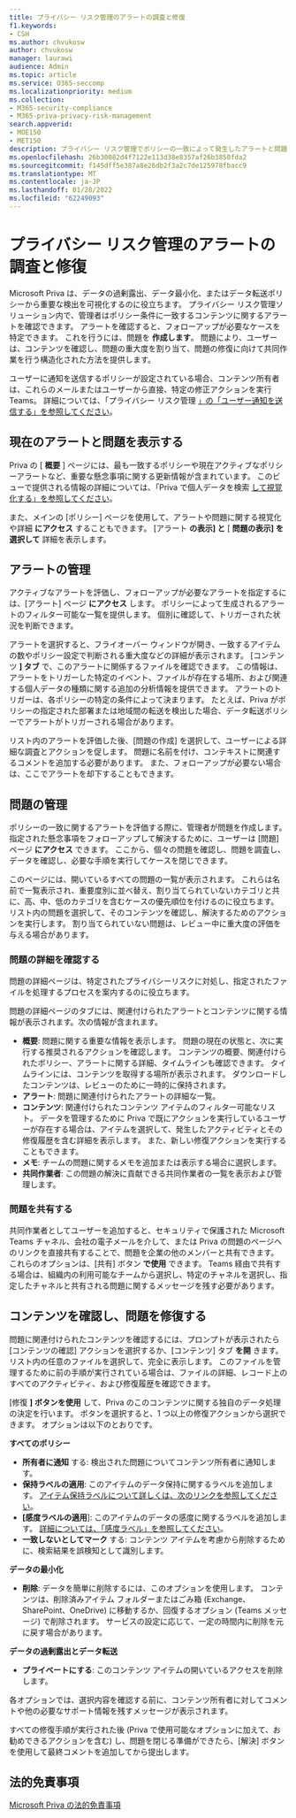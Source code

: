 ```yaml
---
title: プライバシー リスク管理のアラートの調査と修復
f1.keywords:
- CSH
ms.author: chvukosw
author: chvukosw
manager: laurawi
audience: Admin
ms.topic: article
ms.service: O365-seccomp
ms.localizationpriority: medium
ms.collection:
- M365-security-compliance
- M365-priva-privacy-risk-management
search.appverid:
- MOE150
- MET150
description: プライバシー リスク管理でポリシーの一致によって発生したアラートと問題を管理する方法について説明します。
ms.openlocfilehash: 26b30082d4f7122e113d38e8357af26b3850fda2
ms.sourcegitcommit: f145dff5e387a8e26db2f3a2c7de125978fbacc9
ms.translationtype: MT
ms.contentlocale: ja-JP
ms.lasthandoff: 01/28/2022
ms.locfileid: "62249093"
---
```

# <a name="investigate-and-remediate-alerts-in-privacy-risk-management"></a>プライバシー リスク管理のアラートの調査と修復

Microsoft Priva は、データの過剰露出、データ最小化、またはデータ転送ポリシーから重要な検出を可視化するのに役立ちます。 プライバシー リスク管理ソリューション内で、管理者はポリシー条件に一致するコンテンツに関するアラートを確認できます。 アラートを確認すると、フォローアップが必要なケースを特定できます。 これを行うには、問題を **作成します**。 問題により、ユーザーは、コンテンツを確認し、問題の重大度を割り当て、問題の修復に向けて共同作業を行う構造化された方法を提供します。

ユーザーに通知を送信するポリシーが設定されている場合、コンテンツ所有者は、これらのメールまたはユーザーから直接、特定の修正アクションを実行Teams。 詳細については、「プライバシー リスク管理 [」の「ユーザー通知を送信する」を参照してください](risk-management-notifications.md)。

## <a name="view-current-alerts-and-issues"></a>現在のアラートと問題を表示する

Priva の [ **概要** ] ページには、最も一致するポリシーや現在アクティブなポリシーアラートなど、重要な懸念事項に関する更新情報が含まれています。 このビューで提供される情報の詳細については、「Priva で個人データを検索 [して視覚化する」を参照してください](priva-data-profile.md)。

また、メインの [ポリシー] ページを使用して、アラートや問題に関する視覚化や詳細 **にアクセス** することもできます。 [アラート **の表示] と** [ **問題の表示] を選択して** 詳細を表示します。

## <a name="manage-alerts"></a>アラートの管理

アクティブなアラートを評価し、フォローアップが必要なアラートを指定するには、[アラート] ページ **にアクセス** します。 ポリシーによって生成されるアラートのフィルター可能な一覧を提供します。 個別に確認して、トリガーされた状況を判断できます。

アラートを選択すると、フライオーバー ウィンドウが開き、一致するアイテムの数やポリシー設定で判断される重大度などの詳細が表示されます。 [コンテンツ **] タブ** で、このアラートに関係するファイルを確認できます。 この情報は、アラートをトリガーした特定のイベント、ファイルが存在する場所、および関連する個人データの種類に関する追加の分析情報を提供できます。 アラートのトリガーは、各ポリシーの特定の条件によって決まります。 たとえば、Priva がポリシーの指定された部署または地域間の転送を検出した場合、データ転送ポリシーでアラートがトリガーされる場合があります。

リスト内のアラートを評価した後、[問題の作成] を選択して、ユーザーによる詳細な調査とアクションを促します。 問題に名前を付け、コンテキストに関連するコメントを追加する必要があります。 また、フォローアップが必要ない場合は、ここでアラートを却下することもできます。

## <a name="manage-issues"></a>問題の管理

ポリシーの一致に関するアラートを評価する際に、管理者が問題を作成します。 指定された懸念事項をフォローアップして解決するために、ユーザーは [問題] ページ **にアクセス** できます。 ここから、個々の問題を確認し、問題を調査し、データを確認し、必要な手順を実行してケースを閉じできます。

このページには、開いているすべての問題の一覧が表示されます。 これらは名前で一覧表示され、重要度別に並べ替え、割り当てられていないカテゴリと共に、高、中、低のカテゴリを含むケースの優先順位を付けるのに役立ちます。 リスト内の問題を選択して、そのコンテンツを確認し、解決するためのアクションを実行します。 割り当てられていない問題は、レビュー中に重大度の評価を与える場合があります。

### <a name="review-issue-details"></a>問題の詳細を確認する

問題の詳細ページは、特定されたプライバシーリスクに対処し、指定されたファイルを処理するプロセスを案内するのに役立ちます。

問題の詳細ページのタブには、関連付けられたアラートとコンテンツに関する情報が表示されます。次の情報が含まれます。

- **概要**: 問題に関する重要な情報を表示します。 問題の現在の状態と、次に実行する推奨されるアクションを確認します。 コンテンツの概要、関連付けられたポリシー、アラートに関する詳細、タイムラインも確認できます。 タイムラインには、コンテンツを取得する場所が表示されます。 ダウンロードしたコンテンツは、レビューのために一時的に保持されます。
- **アラート**: 問題に関連付けられたアラートの詳細な一覧。
- **コンテンツ**: 関連付けられたコンテンツ アイテムのフィルター可能なリスト。 データを管理するために Priva で既にアクションを実行しているユーザーが存在する場合は、アイテムを選択して、発生したアクティビティとその修復履歴を含む詳細を表示します。 また、新しい修復アクションを実行することもできます。
- **メモ**: チームの問題に関するメモを追加または表示する場合に選択します。
- **共同作業者**: この問題の解決に貢献できる共同作業者の一覧を表示および管理します。

### <a name="share-the-issue"></a>問題を共有する

共同作業者としてユーザーを追加すると、セキュリティで保護された Microsoft Teams チャネル、会社の電子メールを介して、または Priva の問題のページへのリンクを直接共有することで、問題を企業の他のメンバーと共有できます。 これらのオプションは、[共有] ボタン **で使用** できます。 Teams 経由で共有する場合は、組織内の利用可能なチームから選択し、特定のチャネルを選択し、指定したチャネルと共有される問題に関するメッセージを残す必要があります。

## <a name="review-content-and-remediate-issues"></a>コンテンツを確認し、問題を修復する

問題に関連付けられたコンテンツを確認するには、プロンプトが表示されたら [コンテンツの確認] アクションを選択するか、[コンテンツ] タブ **を開** きます。リスト内の任意のファイルを選択して、完全に表示します。 このファイルを管理するために前の手順が実行されている場合は、ファイルの詳細、レコード上のすべてのアクティビティ、および修復履歴を確認できます。

[修復 **] ボタンを使用** して、Priva のこのコンテンツに関する独自のデータ処理の決定を行います。 ボタンを選択すると、1 つ以上の修復アクションから選択できます。 オプションは以下のとおりです。

**すべてのポリシー**

- **所有者に通知** する: 検出された問題についてコンテンツ所有者に通知します。
- **保持ラベルの適用**: このアイテムのデータ保持に関するラベルを追加します。 [アイテム保持ラベルについて詳しくは、次のリンクを参照してください](/microsoft-365/compliance/create-apply-retention-labels)。
- **[感度ラベルの適用**]: このアイテムのデータの感度に関するラベルを追加します。 [詳細については、「感度ラベル」を参照してください](/microsoft-365/compliance/sensitivity-labels)。
- **一致しないとしてマーク** する: コンテンツ アイテムを考慮から削除するために、検索結果を誤検知として識別します。

**データの最小化**

- **削除**: データを簡単に削除するには、このオプションを使用します。 コンテンツは、削除済みアイテム フォルダーまたはごみ箱 (Exchange、SharePoint、OneDrive) に移動するか、回復するオプション (Teams メッセージ) で削除されます。 サービスの設定に応じて、一定の時間内に削除を元に戻す場合があります。

**データの過剰露出とデータ転送**

- **プライベートにする**: このコンテンツ アイテムの開いているアクセスを削除します。

各オプションでは、選択内容を確認する前に、コンテンツ所有者に対してコメントや他の必要なサポート情報を残すメッセージが表示されます。

すべての修復手順が実行された後 (Priva で使用可能なオプションに加えて、お勧めできるアクションを含む) し、問題を閉じる準備ができたら、[解決] ボタンを使用して最終コメントを追加してから提出します。

## <a name="legal-disclaimer"></a>法的免責事項

[Microsoft Priva の法的免責事項](priva-disclaimer.md)
